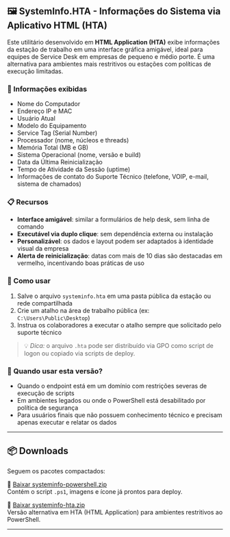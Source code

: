 ## 🖼️ SystemInfo.HTA - Informações do Sistema via Aplicativo HTML (HTA)

Este utilitário desenvolvido em **HTML Application (HTA)** exibe informações da estação de trabalho em uma interface gráfica amigável, ideal para equipes de Service Desk em empresas de pequeno e médio porte. É uma alternativa para ambientes mais restritivos ou estações com políticas de execução limitadas.

### 🧰 Informações exibidas

- Nome do Computador  
- Endereço IP e MAC  
- Usuário Atual  
- Modelo do Equipamento  
- Service Tag (Serial Number)  
- Processador (nome, núcleos e threads)  
- Memória Total (MB e GB)  
- Sistema Operacional (nome, versão e build)  
- Data da Última Reinicialização  
- Tempo de Atividade da Sessão (uptime)  
- Informações de contato do Suporte Técnico (telefone, VOIP, e-mail, sistema de chamados)

### 📋 Recursos

- **Interface amigável**: similar a formulários de help desk, sem linha de comando  
- **Executável via duplo clique**: sem dependência externa ou instalação  
- **Personalizável**: os dados e layout podem ser adaptados à identidade visual da empresa  
- **Alerta de reinicialização**: datas com mais de 10 dias são destacadas em vermelho, incentivando boas práticas de uso  

### 🚀 Como usar

1. Salve o arquivo `systeminfo.hta` em uma pasta pública da estação ou rede compartilhada  
2. Crie um atalho na área de trabalho pública (ex: `C:\Users\Public\Desktop`)  
3. Instrua os colaboradores a executar o atalho sempre que solicitado pelo suporte técnico  

> 💡 *Dica:* o arquivo `.hta` pode ser distribuído via GPO como script de logon ou copiado via scripts de deploy.

### 🧩 Quando usar esta versão?

- Quando o endpoint está em um domínio com restrições severas de execução de scripts  
- Em ambientes legados ou onde o PowerShell está desabilitado por política de segurança  
- Para usuários finais que não possuem conhecimento técnico e precisam apenas executar e relatar os dados

---

## 📦 Downloads

Seguem os pacotes compactados:

🔹 [Baixar systeminfo-powershell.zip](https://github.com/jardelsantos78/servicedesk/blob/main/systeminfo/powershell/SystemInfo-Powershell.zip)  
  Contém o script `.ps1`, imagens e ícone já prontos para deploy.

🔹 [Baixar systeminfo-hta.zip](https://github.com/jardelsantos78/servicedesk/blob/main/systeminfo/hta/SystemInfo-HTA.ZIP)  
  Versão alternativa em HTA (HTML Application) para ambientes restritivos ao PowerShell.

---
